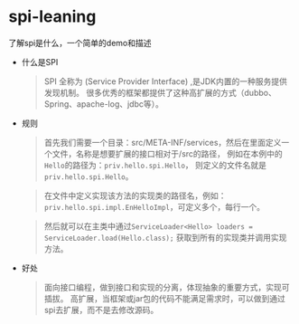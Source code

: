 # spi-leaning
了解spi是什么，一个简单的demo和描述

* 什么是SPI
  > SPI 全称为 (Service Provider Interface) ,是JDK内置的一种服务提供发现机制。 
  很多优秀的框架都提供了这种高扩展的方式（dubbo、Spring、apache-log、jdbc等）。
* 规则
  > 首先我们需要一个目录：src/META-INF/services，然后在里面定义一个文件，名称是想要扩展的接口相对于/src的路径，
  例如在本例中的```Hello```的路径为：```priv.hello.spi.Hello```，
  则定义的文件名就是```priv.hello.spi.Hello```。
  
  > 在文件中定义实现该方法的实现类的路径名，例如：```priv.hello.spi.impl.EnHelloImpl```，可定义多个，每行一个。
  
  > 然后就可以在主类中通过```ServiceLoader<Hello> loaders = ServiceLoader.load(Hello.class);```
  获取到所有的实现类并调用实现方法。
* 好处
  > 面向接口编程，做到接口和实现的分离，体现抽象的重要方式，实现可插拔。
  > 高扩展，当框架或jar包的代码不能满足需求时，可以做到通过spi去扩展，而不是去修改源码。
